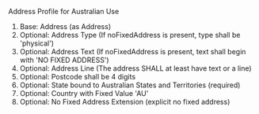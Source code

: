 Address Profile for Australian Use

1. Base: Address (as Address)
1. Optional: Address Type (If noFixedAddress is present, type shall be 'physical')
1. Optional: Address Text (If noFixedAddress is present, text shall begin with 'NO FIXED ADDRESS')
1. Optional: Address Line (The address SHALL at least have text or a line)
1. Optional: Postcode shall be 4 digits
1. Optional: State bound to Australian States and Territories (required)
1. Optional: Country with Fixed Value 'AU'
1. Optional: No Fixed Address Extension (explicit no fixed address)

